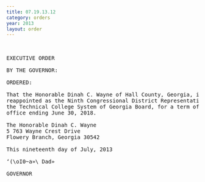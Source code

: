 ```yaml
---
title: 07.19.13.12
category: orders
year: 2013
layout: order
---
```


<pre> 

EXECUTIVE ORDER

BY THE GOVERNOR:

ORDERED:

That the Honorable Dinah C. Wayne of Hall County, Georgia, is
reappointed as the Ninth Congressional District Representative to
the Technical College System of Georgia Board, for a term of
office ending June 30, 2018.

The Honorable Dinah C. Wayne
5 763 Wayne Crest Drive
Flowery Branch, Georgia 30542

This nineteenth day of July, 2013

‘(\oI0~a»\ Dad»

GOVERNOR

</pre>
